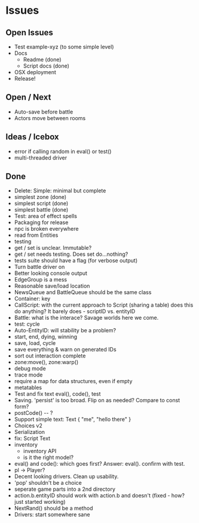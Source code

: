 # Issues

## Open Issues

* Test example-xyz (to some simple level)
* Docs
  * Readme (done)
  * Script docs (done)
* OSX deployment
* Release!

## Open / Next

* Auto-save before battle
* Actors move between rooms

## Ideas / Icebox

* error if calling random in eval() or test()
* multi-threaded driver

## Done

* Delete: Simple: minimal but complete
* simplest zone (done)
* simplest script (done)
* simplest battle (done)
* Test: area of effect spells
* Packaging for release
* npc is broken everywhere
* read from Entities
* testing
* get / set is unclear. Immutable?
* get / set needs testing. Does set do...nothing?
* tests suite should have a flag (for verbose output)
* Turn battle driver on
* Better looking console output
* EdgeGroup is a mess
* Reasonable save/load location
* NewsQueue and BattleQueue should be the same class
* Container: key
* CallScript: with the current approach to Script (sharing a table) does this do anything?
  It barely does - scriptID vs. entityID
* Battle: what is the interace? Savage worlds here we come.
* test: cycle
* Auto-EntityID: will stability be a problem?
* start, end, dying, winning
* save, load, cycle
* save everything & warn on generated IDs
* sort out interaction complete
* zone:move(), zone:warp()
* debug mode
* trace mode
* require a map for data structures, even if empty
* metatables
* Test and fix text eval(), code(), test
* Saving. 'persist' is too broad. Flip on as needed? Compare to const form?
* postCode() -- ?
* Support simple text: Text { "me", "hello there" }
* Choices v2
* Serialization
* fix: Script Text
* inventory
  * inventory API
  * is it the right model?
* eval() and code(): which goes first? Answer: eval(). confirm with test.
* pl -> Player?
* Decent looking drivers. Clean up usability.
* 'pop' shouldn't be a choice
* seperate game parts into a 2nd directory
* action.b.entityID should work with action.b and doesn't (fixed - how? just started working)
* NextRand() should be a method
* Drivers: start somewhere sane

